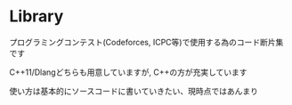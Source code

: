 # Library

プログラミングコンテスト(Codeforces, ICPC等)で使用する為のコード断片集です

C++11/Dlangどちらも用意していますが, C++の方が充実しています

使い方は基本的にソースコードに書いていきたい、現時点ではあんまり